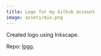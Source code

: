 ```yaml
---
title: Logo for my Github account
image: assets/mix.png
---
```


Created logo using Inkscape.

Repo: [logo](https://github.com/inesucrvenom/small-projects/logo/).
